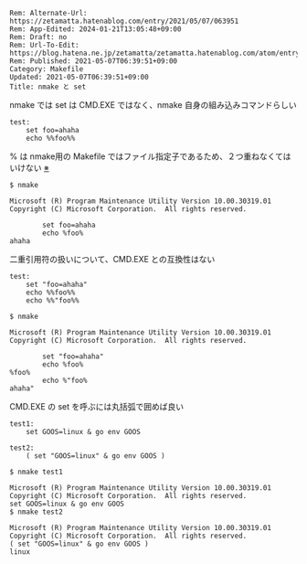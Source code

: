 ```header
Rem: Alternate-Url: https://zetamatta.hatenablog.com/entry/2021/05/07/063951
Rem: App-Edited: 2024-01-21T13:05:48+09:00
Rem: Draft: no
Rem: Url-To-Edit: https://blog.hatena.ne.jp/zetamatta/zetamatta.hatenablog.com/atom/entry/26006613725439989
Rem: Published: 2021-05-07T06:39:51+09:00
Category: Makefile
Updated: 2021-05-07T06:39:51+09:00
Title: nmake と set
```
nmake では set は CMD.EXE ではなく、nmake 自身の組み込みコマンドらしい

```make
test:
	set foo=ahaha
	echo %%foo%%
```

% は nmake用の Makefile ではファイル指定子であるため、２つ重ねなくてはいけない [※](https://docs.microsoft.com/ja-jp/cpp/build/reference/special-characters-in-a-makefile?view=msvc-160)

```
$ nmake

Microsoft (R) Program Maintenance Utility Version 10.00.30319.01
Copyright (C) Microsoft Corporation.  All rights reserved.

        set foo=ahaha
        echo %foo%
ahaha
```

二重引用符の扱いについて、CMD.EXE との互換性はない

```make
test:
	set "foo=ahaha"
	echo %%foo%%
	echo %%"foo%%
```

```
$ nmake

Microsoft (R) Program Maintenance Utility Version 10.00.30319.01
Copyright (C) Microsoft Corporation.  All rights reserved.

        set "foo=ahaha"
        echo %foo%
%foo%
        echo %"foo%
ahaha"
```

CMD.EXE の set を呼ぶには丸括弧で囲めば良い

```make
test1:
	set GOOS=linux & go env GOOS

test2:
	( set "GOOS=linux" & go env GOOS )
```

```
$ nmake test1

Microsoft (R) Program Maintenance Utility Version 10.00.30319.01
Copyright (C) Microsoft Corporation.  All rights reserved.                                                                                                                                  set GOOS=linux & go env GOOS
$ nmake test2

Microsoft (R) Program Maintenance Utility Version 10.00.30319.01
Copyright (C) Microsoft Corporation.  All rights reserved.                                                                                                                                  ( set "GOOS=linux" & go env GOOS )
linux
```
